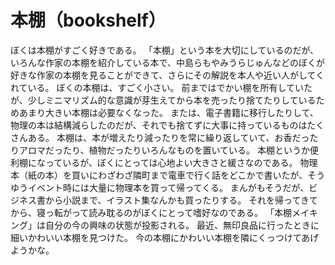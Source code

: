 # 本棚（bookshelf）

ぼくは本棚がすごく好きである。
「本棚」という本を大切にしているのだが、いろんな作家の本棚を紹介している本で、中島らもやみうらじゅんなどのぼくが好きな作家の本棚を見ることができて、さらにその解説を本人や近い人がしてくれている。
ぼくの本棚は、すごく小さい。
前まではでかい棚を所有していたが、少しミニマリズム的な意識が芽生えてから本を売ったり捨てたりしているためあまり大きい本棚は必要なくなった。
または、電子書籍に移行したりして、物理の本は結構減らしたのだが、それでも捨てずに大事に持っているものはたくさんある。
本棚は、本が増えたり減ったりを常に繰り返していて、お香だったりアロマだったり、植物だったりいろんなものを置いている。
本棚というか便利棚になっているが、ぼくにとっては心地よい大きさと緩さなのである。
物理本（紙の本）を買いにわざわざ隣町まで電車で行く話をどこかで書いたが、そうゆうイベント時には大量に物理本を買って帰ってくる。
まんがもそうだが、ビジネス書から小説まで、イラスト集なんかも買ったりする。
それを帰ってきてから、寝っ転がって読み耽るのがぼくにとって嗜好なのである。
「本棚メイキング」は自分の今の興味の状態が投影される。
最近、無印良品に行ったときに細いかわいい本棚を見つけた。
今の本棚にかわいい本棚を隣にくっつけてあげようかな。